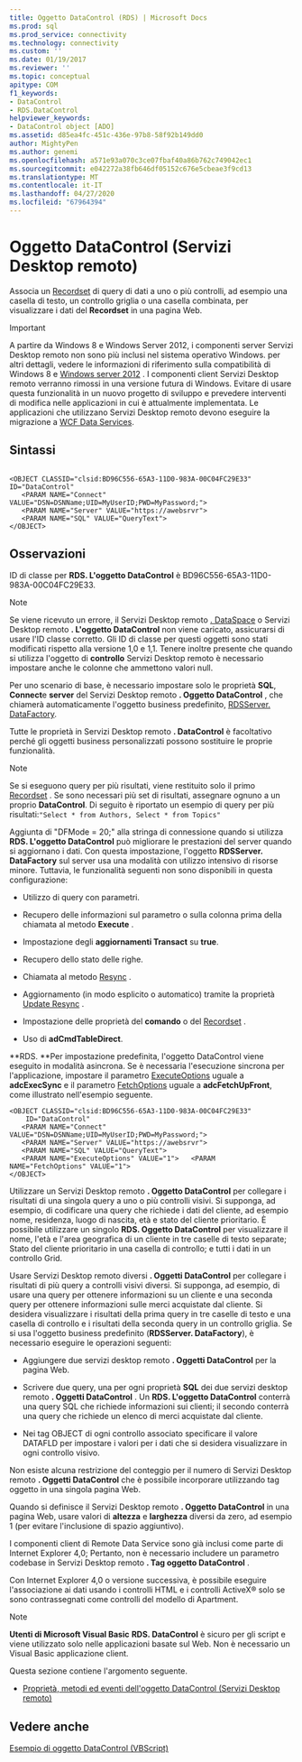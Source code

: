 ```yaml
---
title: Oggetto DataControl (RDS) | Microsoft Docs
ms.prod: sql
ms.prod_service: connectivity
ms.technology: connectivity
ms.custom: ''
ms.date: 01/19/2017
ms.reviewer: ''
ms.topic: conceptual
apitype: COM
f1_keywords:
- DataControl
- RDS.DataControl
helpviewer_keywords:
- DataControl object [ADO]
ms.assetid: d85ea4fc-451c-436e-97b8-58f92b149dd0
author: MightyPen
ms.author: genemi
ms.openlocfilehash: a571e93a070c3ce07fbaf40a86b762c749042ec1
ms.sourcegitcommit: e042272a38fb646df05152c676e5cbeae3f9cd13
ms.translationtype: MT
ms.contentlocale: it-IT
ms.lasthandoff: 04/27/2020
ms.locfileid: "67964394"
---
```

# <a name="datacontrol-object-rds"></a>Oggetto DataControl (Servizi Desktop remoto)
Associa un [Recordset](../../../ado/reference/ado-api/recordset-object-ado.md) di query di dati a uno o più controlli, ad esempio una casella di testo, un controllo griglia o una casella combinata, per visualizzare i dati del **Recordset** in una pagina Web.  
  
> [!IMPORTANT]
>  A partire da Windows 8 e Windows Server 2012, i componenti server Servizi Desktop remoto non sono più inclusi nel sistema operativo Windows. per altri dettagli, vedere le informazioni di riferimento sulla compatibilità di Windows 8 e [Windows server 2012](https://www.microsoft.com/download/details.aspx?id=27416) . I componenti client Servizi Desktop remoto verranno rimossi in una versione futura di Windows. Evitare di usare questa funzionalità in un nuovo progetto di sviluppo e prevedere interventi di modifica nelle applicazioni in cui è attualmente implementata. Le applicazioni che utilizzano Servizi Desktop remoto devono eseguire la migrazione a [WCF Data Services](https://go.microsoft.com/fwlink/?LinkId=199565).  
  
## <a name="syntax"></a>Sintassi  
  
```  
  
<OBJECT CLASSID="clsid:BD96C556-65A3-11D0-983A-00C04FC29E33" ID="DataControl"  
   <PARAM NAME="Connect" VALUE="DSN=DSNName;UID=MyUserID;PWD=MyPassword;">  
   <PARAM NAME="Server" VALUE="https://awebsrvr">  
   <PARAM NAME="SQL" VALUE="QueryText">  
</OBJECT>  
```  
  
## <a name="remarks"></a>Osservazioni  
 ID di classe per **RDS. L'oggetto DataControl** è BD96C556-65A3-11D0-983A-00C04FC29E33.  
  
> [!NOTE]
>  Se viene ricevuto un errore, il Servizi Desktop remoto [. DataSpace](../../../ado/reference/rds-api/dataspace-object-rds.md) o Servizi Desktop remoto **. L'oggetto DataControl** non viene caricato, assicurarsi di usare l'ID classe corretto. Gli ID di classe per questi oggetti sono stati modificati rispetto alla versione 1,0 e 1,1. Tenere inoltre presente che quando si utilizza l'oggetto di **controllo** Servizi Desktop remoto è necessario impostare anche le colonne che ammettono valori null.  
  
 Per uno scenario di base, è necessario impostare solo le proprietà **SQL**, **Connect**e **server** del Servizi Desktop remoto **. Oggetto DataControl** , che chiamerà automaticamente l'oggetto business predefinito, [RDSServer. DataFactory](../../../ado/reference/rds-api/datafactory-object-rdsserver.md).  
  
 Tutte le proprietà in Servizi Desktop remoto **. DataControl** è facoltativo perché gli oggetti business personalizzati possono sostituire le proprie funzionalità.  
  
> [!NOTE]
>  Se si eseguono query per più risultati, viene restituito solo il primo [Recordset](../../../ado/reference/ado-api/recordset-object-ado.md) . Se sono necessari più set di risultati, assegnare ognuno a un proprio **DataControl**. Di seguito è riportato un esempio di query per più risultati:`"Select * from Authors, Select * from Topics"`  
  
 Aggiunta di "DFMode = 20;" alla stringa di connessione quando si utilizza **RDS. L'oggetto DataControl** può migliorare le prestazioni del server quando si aggiornano i dati. Con questa impostazione, l'oggetto **RDSServer. DataFactory** sul server usa una modalità con utilizzo intensivo di risorse minore. Tuttavia, le funzionalità seguenti non sono disponibili in questa configurazione:  
  
-   Utilizzo di query con parametri.  
  
-   Recupero delle informazioni sul parametro o sulla colonna prima della chiamata al metodo **Execute** .  
  
-   Impostazione degli **aggiornamenti Transact** su **true**.  
  
-   Recupero dello stato delle righe.  
  
-   Chiamata al metodo [Resync](../../../ado/reference/ado-api/resync-method.md) .  
  
-   Aggiornamento (in modo esplicito o automatico) tramite la proprietà [Update Resync](../../../ado/reference/ado-api/update-resync-property-dynamic-ado.md) .  
  
-   Impostazione delle proprietà del **comando** o del [Recordset](../../../ado/reference/rds-api/recordset-sourcerecordset-properties-rds.md) .  
  
-   Uso di **adCmdTableDirect**.  
  
 **RDS. **Per impostazione predefinita, l'oggetto DataControl viene eseguito in modalità asincrona. Se è necessaria l'esecuzione sincrona per l'applicazione, impostare il parametro [ExecuteOptions](../../../ado/reference/rds-api/executeoptions-property-rds.md) uguale a **adcExecSync** e il parametro [FetchOptions](../../../ado/reference/rds-api/fetchoptions-property-rds.md) uguale a **adcFetchUpFront**, come illustrato nell'esempio seguente.  
  
```  
<OBJECT CLASSID="clsid:BD96C556-65A3-11D0-983A-00C04FC29E33"   
    ID="DataControl"  
   <PARAM NAME="Connect" VALUE="DSN=DSNName;UID=MyUserID;PWD=MyPassword;">  
   <PARAM NAME="Server" VALUE="https://awebsrvr">  
   <PARAM NAME="SQL" VALUE="QueryText">  
   <PARAM NAME="ExecuteOptions" VALUE="1">   <PARAM NAME="FetchOptions" VALUE="1">  
</OBJECT>  
```  
  
 Utilizzare un Servizi Desktop remoto **. Oggetto DataControl** per collegare i risultati di una singola query a uno o più controlli visivi. Si supponga, ad esempio, di codificare una query che richiede i dati del cliente, ad esempio nome, residenza, luogo di nascita, età e stato del cliente prioritario. È possibile utilizzare un singolo **RDS. Oggetto DataControl** per visualizzare il nome, l'età e l'area geografica di un cliente in tre caselle di testo separate; Stato del cliente prioritario in una casella di controllo; e tutti i dati in un controllo Grid.  
  
 Usare Servizi Desktop remoto diversi **. Oggetti DataControl** per collegare i risultati di più query a controlli visivi diversi. Si supponga, ad esempio, di usare una query per ottenere informazioni su un cliente e una seconda query per ottenere informazioni sulle merci acquistate dal cliente. Si desidera visualizzare i risultati della prima query in tre caselle di testo e una casella di controllo e i risultati della seconda query in un controllo griglia. Se si usa l'oggetto business predefinito (**RDSServer. DataFactory**), è necessario eseguire le operazioni seguenti:  
  
-   Aggiungere due servizi desktop remoto **. Oggetti DataControl** per la pagina Web.  
  
-   Scrivere due query, una per ogni proprietà **SQL** dei due servizi desktop remoto **. Oggetti DataControl** . Un **RDS. L'oggetto DataControl** conterrà una query SQL che richiede informazioni sui clienti; il secondo conterrà una query che richiede un elenco di merci acquistate dal cliente.  
  
-   Nei tag OBJECT di ogni controllo associato specificare il valore DATAFLD per impostare i valori per i dati che si desidera visualizzare in ogni controllo visivo.  
  
 Non esiste alcuna restrizione del conteggio per il numero di Servizi Desktop remoto **. Oggetti DataControl** che è possibile incorporare utilizzando tag oggetto in una singola pagina Web.  
  
 Quando si definisce il Servizi Desktop remoto **. Oggetto DataControl** in una pagina Web, usare valori di **altezza** e **larghezza** diversi da zero, ad esempio 1 (per evitare l'inclusione di spazio aggiuntivo).  
  
 I componenti client di Remote Data Service sono già inclusi come parte di Internet Explorer 4,0; Pertanto, non è necessario includere un parametro codebase in Servizi Desktop remoto **. Tag oggetto DataControl** .  
  
 Con Internet Explorer 4,0 o versione successiva, è possibile eseguire l'associazione ai dati usando i controlli HTML e i controlli ActiveX® solo se sono contrassegnati come controlli del modello di Apartment.  
  
> [!NOTE]
>  **Utenti di Microsoft Visual Basic** **RDS. DataControl** è sicuro per gli script e viene utilizzato solo nelle applicazioni basate sul Web. Non è necessario un Visual Basic applicazione client.  
  
 Questa sezione contiene l'argomento seguente.  
  
-   [Proprietà, metodi ed eventi dell'oggetto DataControl (Servizi Desktop remoto)](../../../ado/reference/rds-api/datacontrol-object-rds-properties-methods-and-events.md)  
  
## <a name="see-also"></a>Vedere anche  
 [Esempio di oggetto DataControl (VBScript)](../../../ado/reference/rds-api/datacontrol-object-example-vbscript.md)






















